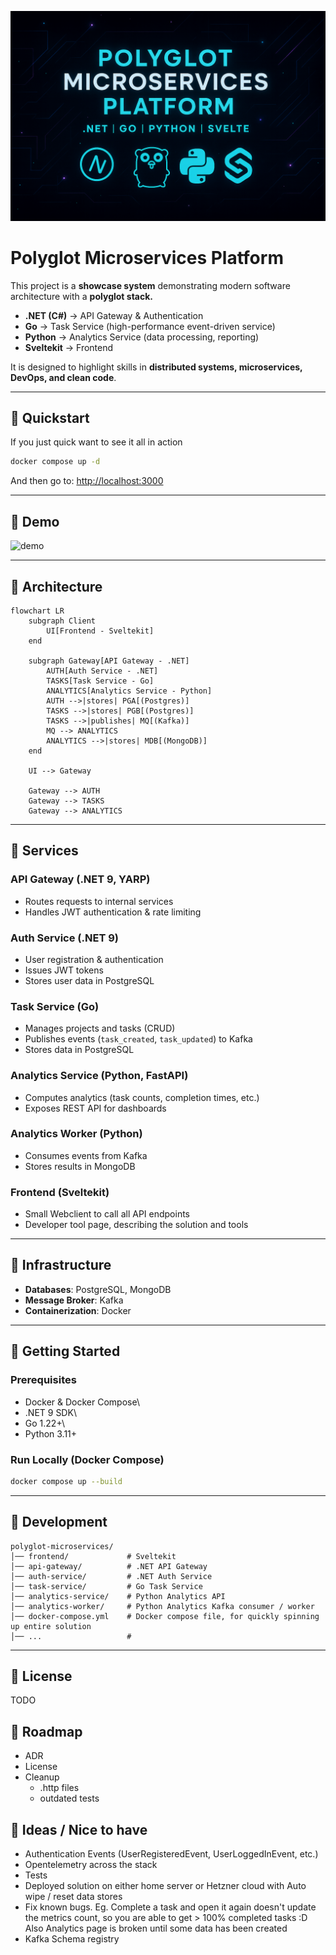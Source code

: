 ![polygot microservices](polygot-microservices.png)
# Polyglot Microservices Platform

This project is a **showcase system** demonstrating modern software
architecture with a **polyglot stack.**
- **.NET (C#)** → API Gateway & Authentication
- **Go** → Task Service (high-performance event-driven service)
- **Python** → Analytics Service (data processing, reporting)
- **Sveltekit** → Frontend

It is designed to highlight skills in **distributed systems,
microservices, DevOps, and clean code**.

------------------------------------------------------------------------

## 🔹 Quickstart

If you just quick want to see it all in action

```bash
docker compose up -d
```

And then go to: [http://localhost:3000](http://localhost:3000)

------------------------------------------------------------------------

## 🔹 Demo

![demo](demo.gif)

------------------------------------------------------------------------

## 🔹 Architecture

``` mermaid
flowchart LR
    subgraph Client
        UI[Frontend - Sveltekit]
    end

    subgraph Gateway[API Gateway - .NET]
        AUTH[Auth Service - .NET]
        TASKS[Task Service - Go]
        ANALYTICS[Analytics Service - Python]
        AUTH -->|stores| PGA[(Postgres)]
        TASKS -->|stores| PGB[(Postgres)]
        TASKS -->|publishes| MQ[(Kafka)]
        MQ --> ANALYTICS
        ANALYTICS -->|stores| MDB[(MongoDB)]
    end

    UI --> Gateway

    Gateway --> AUTH
    Gateway --> TASKS
    Gateway --> ANALYTICS

```

------------------------------------------------------------------------

## 🔹 Services

### API Gateway (.NET 9, YARP)

-   Routes requests to internal services
-   Handles JWT authentication & rate limiting

### Auth Service (.NET 9)

-   User registration & authentication
-   Issues JWT tokens
-   Stores user data in PostgreSQL

### Task Service (Go)

-   Manages projects and tasks (CRUD)
-   Publishes events (`task_created`, `task_updated`) to Kafka
-   Stores data in PostgreSQL

### Analytics Service (Python, FastAPI)

-   Computes analytics (task counts, completion times, etc.)
-   Exposes REST API for dashboards

### Analytics Worker (Python)

-   Consumes events from Kafka
-   Stores results in MongoDB

### Frontend (Sveltekit)

-   Small Webclient to call all API endpoints
-   Developer tool page, describing the solution and tools


------------------------------------------------------------------------

## 🔹 Infrastructure

-   **Databases**: PostgreSQL, MongoDB
-   **Message Broker**: Kafka
-   **Containerization**: Docker

------------------------------------------------------------------------

## 🔹 Getting Started

### Prerequisites

-   Docker & Docker Compose\
-   .NET 9 SDK\
-   Go 1.22+\
-   Python 3.11+

### Run Locally (Docker Compose)

``` bash
docker compose up --build
```

------------------------------------------------------------------------

## 🔹 Development

    polyglot-microservices/
    │── frontend/             # Sveltekit
    │── api-gateway/          # .NET API Gateway
    │── auth-service/         # .NET Auth Service
    │── task-service/         # Go Task Service
    │── analytics-service/    # Python Analytics API
    │── analytics-worker/     # Python Analytics Kafka consumer / worker
    │── docker-compose.yml    # Docker compose file, for quickly spinning up entire solution
    │── ...                   # 


------------------------------------------------------------------------

## 🔹 License

TODO

## 🔹 Roadmap

* ADR
* License
* Cleanup
    * .http files
    * outdated tests

## 🔹 Ideas / Nice to have

* Authentication Events (UserRegisteredEvent, UserLoggedInEvent, etc.)
* Opentelemetry across the stack
* Tests
* Deployed solution on either home server or Hetzner cloud with Auto wipe / reset data stores
* Fix known bugs. Eg. Complete a task and open it again doesn't update the metrics count, so you are able to get > 100% completed tasks :D Also Analytics page is broken until some data has been created
* Kafka Schema registry